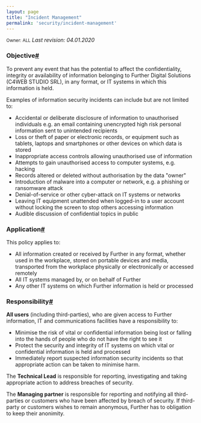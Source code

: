 ```yaml
---
layout: page
title: "Incident Management"
permalink: 'security/incident-management'
---
```

<small class="owner">Owner: ALL</small> _Last revision: 04.01.2020_

### Objective[#](#incident-management-objective)
To prevent any event that has the potential to affect the confidentiality, integrity or availability of information belonging to Further Digital Solutions (C4WEB STUDIO SRL), in any format, or IT systems in which this information is held.

Examples of information security incidents can include but are not limited to: 
- Accidental or deliberate disclosure of information to unauthorised individuals e.g. an email containing unencrypted high risk personal information sent to unintended recipients
- Loss or theft of paper or electronic records, or equipment such as tablets, laptops and smartphones or other devices on which data is stored
- Inappropriate access controls allowing unauthorised use of information
- Attempts to gain unauthorised access to computer systems, e.g. hacking
- Records altered or deleted without authorisation by the data "owner"
- Introduction of malware into a computer or network, e.g. a phishing or ransomware attack
- Denial-of-service or other cyber-attack on IT systems or networks
- Leaving IT equipment unattended when logged-in to a user account without locking the screen to stop others accessing information
- Audible discussion of confidential topics in public

### Application[#](#incident-management-application)
This policy applies to:
- All information created or received by Further in any format, whether used in the workplace, stored on portable devices and media, transported from the workplace physically or electronically or accessed remotely
- All IT systems managed by, or on behalf of Further
- Any other IT systems on which Further information is held or processed

### Responsibility[#](#incident-management-responsibility)
__All users__ (including third-parties), who are given access to Further information, IT and communications facilities have a responsibility to:
- Minimise the risk of vital or confidential information being lost or falling into the hands of people who do not have the right to see it
- Protect the security and integrity of IT systems on which vital or confidential information is held and processed
- Immediately report suspected information security incidents so that appropriate action can be taken to minimise harm.

The __Technical Lead__ is responsible for reporting, investigating and taking appropriate action to address breaches of security.

The __Managing partner__ is responsible for reporting and notifying all third-parties or customers who have been affected by breach of security. If third-party or customers wishes to remain anonymous, Further has to obligation to keep their anonimity.


